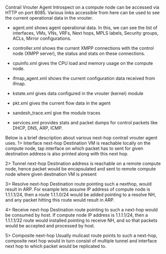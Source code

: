 Contrail Vrouter Agent Introspect on a compute node can be accessed via HTTP on port 8085. Various links accessible from here can be used to see the current operational data in the vrouter.

* agent.xml shows agent operational data. In this, we can see the list of interfaces, VMs, VNs, VRFs, Next hops, MPLS labels, Security groups, ACLs, Mirror configurations.

* controller.xml shows the current XMPP connections with the control node (XMPP server), the status and stats on these connections.

* cpuinfo.xml gives the CPU load and memory usage on the compute node.

* ifmap_agent.xml shows the current configuration data received from ifmap.

* kstate.xml gives data configured in the vrouter (kernel) module

* pkt.xml gives the current flow data in the agent

* sandesh_trace.xml give the module traces

* services.xml provides stats and packet dumps for control packets like DHCP, DNS, ARP, ICMP.

Below is a brief description about various next-hop contrail vrouter agent uses.
1> Interface next-hop
    Destination VM is reachable locally on the compute node,
    tap interface on which packet has to sent for given destination address is also printed
    along with this next hop.

2> Tunnel next-hop
    Destination address is reachable on a remote compute node, hence packet would
    be encapsulated and sent to remote compute node where given destination VM is present

3> Resolve next-hop
   Destination route pointing such a nexthop, would result in ARP.
   For example lets assume IP address of compute node is 1.1.1.1/24, then
   a route 1.1.1.0/24 would be added pointing to a resolve NH, and any
   packet hitting this route would result in ARP.

4> Receive next-hop
   Destination route pointing to such a next-hop would be consumed by host.
   If compute node IP address is 1.1.1.1/24, then a 1.1.1.1/32 route would
   installed pointing to receive NH, and so that packets would be accepted and processed
   by host.

5> Composite next-hop
   Usually mulicast route points to such a next-hop, composite next hop
   would in turn consist of multiple tunnel and interface next hop to which
   packet would be replicated to.